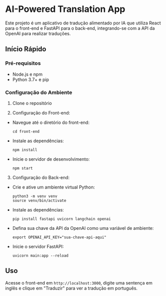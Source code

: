 # AI-Powered Translation App

Este projeto é um aplicativo de tradução alimentado por IA que utiliza React para o front-end e FastAPI para o back-end, integrando-se com a API da OpenAI para realizar traduções.

## Início Rápido

### Pré-requisitos

- Node.js e npm
- Python 3.7+ e pip

### Configuração do Ambiente

1. Clone o repositório

2. Configuração do Front-end:

- Navegue até o diretório do front-end:
  ```
  cd front-end
  ```
- Instale as dependências:
  ```
  npm install
  ```
- Inicie o servidor de desenvolvimento:
  ```
  npm start
  ```

3. Configuração do Back-end:

- Crie e ative um ambiente virtual Python:
  ```
  python3 -m venv venv
  source venv/bin/activate
  ```
- Instale as dependências:
  ```
  pip install fastapi uvicorn langchain openai
  ```
- Defina sua chave da API da OpenAI como uma variável de ambiente:
  ```
  export OPENAI_API_KEY="sua-chave-api-aqui"
  ```
- Inicie o servidor FastAPI:
  ```
  uvicorn main:app --reload
  ```

## Uso

Acesse o front-end em `http://localhost:3000`, digite uma sentença em inglês e clique em "Traduzir" para ver a tradução em português.